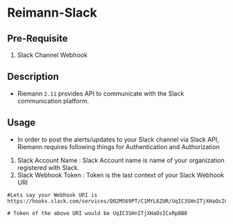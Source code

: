 # Reimann-Slack


## Pre-Requisite

1. Slack Channel Webhook

## Description

* Riemann `2.11` provides API to communicate with the Slack communication platform.

## Usage

* In order to post the alerts/updates to your Slack channel via Slack API, Riemann requires following things for Authentication and Authorization

1. Slack Account Name : Slack Account name is name of your organization registered with Slack.
2. Slack Webhook Token : Token is the last context of your Slack Webhook URI


```
#Lets say your Webhook URI is https://hooks.slack.com/services/Q02MS69PT/C1MYL6ZUR/UqIC3SHnITjXHaOsICxRpBB8

# Token of the above URI would be UqIC3SHnITjXHaOsICxRpBB8
```
